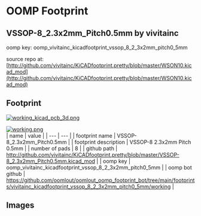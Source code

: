 # OOMP Footprint  
## VSSOP-8_2.3x2mm_Pitch0.5mm  by vivitainc  
  
oomp key: oomp_vivitainc_kicadfootprint_vssop_8_2_3x2mm_pitch0_5mm  
  
source repo at: [http://github.com/vivitainc/KiCADfootprint.pretty/blob/master/WSON10.kicad_mod](http://github.com/vivitainc/KiCADfootprint.pretty/blob/master/WSON10.kicad_mod)  
## Footprint  
  
[![working_kicad_pcb_3d.png](working_kicad_pcb_3d_600.png)](working_kicad_pcb_3d.png)  
  
[![working.png](working_600.png)](working.png)  
| name | value | 
| --- | --- | 
| footprint name | VSSOP-8_2.3x2mm_Pitch0.5mm | 
| footprint description | VSSOP-8 2.3x2mm Pitch 0.5mm | 
| number of pads | 8 | 
| github path | http://github.com/vivitainc/KiCADfootprint.pretty/blob/master/VSSOP-8_2.3x2mm_Pitch0.5mm.kicad_mod | 
| oomp key | oomp_vivitainc_kicadfootprint_vssop_8_2_3x2mm_pitch0_5mm | 
| oomp bot github | https://github.com/oomlout/oomlout_oomp_footprint_bot/tree/main/footprints/vivitainc_kicadfootprint_vssop_8_2_3x2mm_pitch0_5mm/working | 
## Images  
